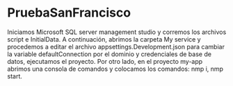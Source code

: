 # PruebaSanFrancisco

Iniciamos Microsoft SQL server management studio y corremos los archivos script e InitialData. A continuación, abrimos la carpeta My service y procedemos a editar el archivo appsettings.Development.json para cambiar la variable defaultConnection por el dominio y credenciales de base de datos, ejecutamos el proyecto. 
Por otro lado, en el proyecto my-app abrimos una consola de comandos y colocamos los comandos: nmp i, nmp start. 
